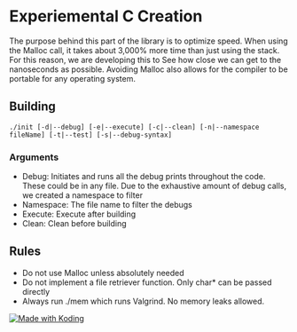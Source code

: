 # Experiemental C Creation
The purpose behind this part of the library is to optimize speed. When using the Malloc call, 
it takes about 3,000% more time than just using the stack. For this reason, we are developing this to 
See how close we can get to the nanoseconds as possible. Avoiding Malloc also allows for the compiler
to be portable for any operating system.

## Building
```
./init [-d|--debug] [-e|--execute] [-c|--clean] [-n|--namespace fileName] [-t|--test] [-s|--debug-syntax]
```

### Arguments
 - Debug: Initiates and runs all the debug prints throughout the code. These could be in any file. Due to the exhaustive amount of debug calls, we created a namespace to filter
 - Namespace: The file name to filter the debugs
 - Execute: Execute after building
 - Clean: Clean before building
 
## Rules
 - Do not use Malloc unless absolutely needed
 - Do not implement a file retriever function. Only char* can be passed directly
 - Always run ./mem which runs Valgrind. No memory leaks allowed.

<a href="https://koding.com/"> <img src="http://koding-cdn.s3.amazonaws.com/badges/made-with-koding/v1/koding_badge_RectangleLight.png" srcset="http://koding-cdn.s3.amazonaws.com/badges/made-with-koding/v1/koding_badge_RectangleLight.png 1x, http://koding-cdn.s3.amazonaws.com/badges/made-with-koding/v1/koding_badge_RectangleLight@2x.png 2x" alt="Made with Koding" /> </a>
